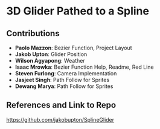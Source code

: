 # 3D Glider Pathed to a Spline
## Contributions
- **Paolo Mazzon**: Bezier Function, Project Layout
- **Jakob Upton**: Glider Position
- **Wilson Agyapong**: Weather
- **Isaac Mrowka**: Bezier Function Help, Readme, Red Line
- **Steven Furlong**: Camera Implementation
- **Jasjeet Singh**: Path Follow for Sprites
- **Dewang Marya**: Path Follow for Sprites

## References and Link to Repo
https://github.com/jakobupton/SplineGlider

